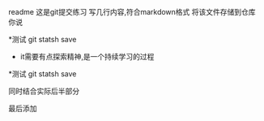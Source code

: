readme
这是git提交练习
写几行内容,符合markdown格式
将该文件存储到仓库
你说

*测试 git statsh save



* it需要有点探索精神,是一个持续学习的过程

*测试 git statsh save


同时结合实际后半部分


最后添加

